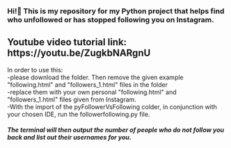 ### Hi!👋 This is my repository for my Python project that helps find who unfollowed or has stopped following you on Instagram.
<h2>Youtube video tutorial link: https://youtu.be/ZugkbNARgnU </h2>

In order to use this: 
  <br>-please download the folder. Then remove the given example "following.html" and "followers_1.html" files in the folder 
  <br>-replace them with your own personal "following.html" and "followers_1.html" files given from Instagram. 
  <br>-With the import of the pyFollowerVsFollowing colder, in conjunction with your chosen IDE, run the followerfollowing.py file.
  
  <h5>The terminal will then output the number of people who do not follow you back and list out their usernames for you.</h5>
